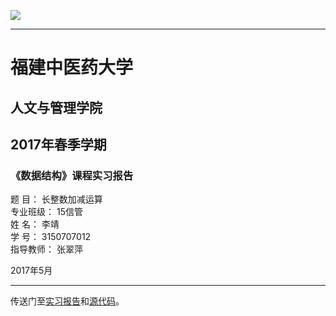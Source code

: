 ![](http://www.fjtcm.edu.cn/r/cms/www/zhuzhan/skin/images/logo.png)
***
# **福建中医药大学**
## 人文与管理学院
## 2017年春季学期

### **《数据结构》课程实习报告**

题    目：  长整数加减运算  
专业班级：      15信管     
姓    名：       李靖       
学    号：    3150707012  
指导教师：      张翠萍      


2017年5月


----------
传送门至[实习报告](https://github.com/jl223vy/DataStructure/blob/master/3150707012-%E6%9D%8E%E9%9D%96.doc)和[源代码](https://github.com/jl223vy/DataStructure/tree/master/sourceCode)。
